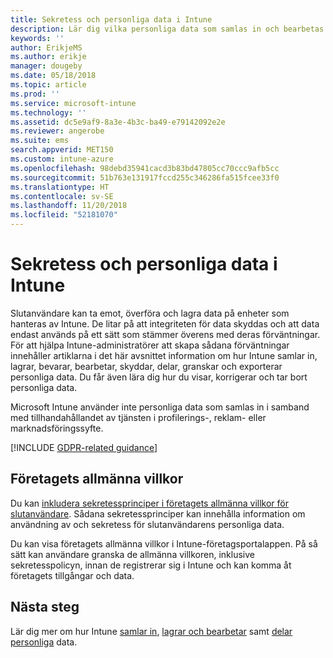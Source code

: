 ```yaml
---
title: Sekretess och personliga data i Intune
description: Lär dig vilka personliga data som samlas in och bearbetas i Intune.
keywords: ''
author: ErikjeMS
ms.author: erikje
manager: dougeby
ms.date: 05/18/2018
ms.topic: article
ms.prod: ''
ms.service: microsoft-intune
ms.technology: ''
ms.assetid: dc5e9af9-8a3e-4b3c-ba49-e79142092e2e
ms.reviewer: angerobe
ms.suite: ems
search.appverid: MET150
ms.custom: intune-azure
ms.openlocfilehash: 98debd35941cacd3b83bd47805cc70ccc9afb5cc
ms.sourcegitcommit: 51b763e131917fccd255c346286fa515fcee33f0
ms.translationtype: HT
ms.contentlocale: sv-SE
ms.lasthandoff: 11/20/2018
ms.locfileid: "52181070"
---
```

# <a name="privacy-and-personal-data-in-intune"></a>Sekretess och personliga data i Intune

Slutanvändare kan ta emot, överföra och lagra data på enheter som hanteras av Intune. De litar på att integriteten för data skyddas och att data endast används på ett sätt som stämmer överens med deras förväntningar. För att hjälpa Intune-administratörer att skapa sådana förväntningar innehåller artiklarna i det här avsnittet information om hur Intune samlar in, lagrar, bevarar, bearbetar, skyddar, delar, granskar och exporterar personliga data. Du får även lära dig hur du visar, korrigerar och tar bort personliga data.

Microsoft Intune använder inte personliga data som samlas in i samband med tillhandahållandet av tjänsten i profilerings-, reklam- eller marknadsföringssyfte.

[!INCLUDE [GDPR-related guidance](./includes/gdpr-dsr-and-stp-note.md)]

## <a name="your-company-terms-and-conditions"></a>Företagets allmänna villkor

Du kan [inkludera sekretessprinciper i företagets allmänna villkor för slutanvändare](company-portal-app.md). Sådana sekretessprinciper kan innehålla information om användning av och sekretess för slutanvändarens personliga data.

Du kan visa företagets allmänna villkor i Intune-företagsportalappen. På så sätt kan användare granska de allmänna villkoren, inklusive sekretesspolicyn, innan de registrerar sig i Intune och kan komma åt företagets tillgångar och data.

## <a name="next-steps"></a>Nästa steg

Lär dig mer om hur Intune [samlar in](privacy-data-collect.md), [lagrar och bearbetar](privacy-data-store-process.md) samt [delar personliga](privacy-data-secure-share.md) data. 